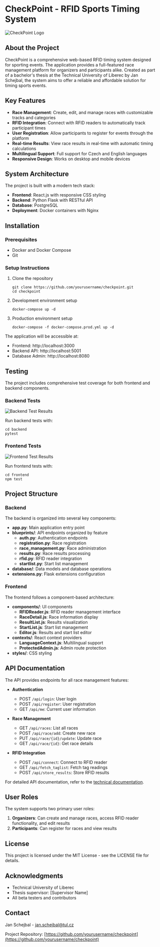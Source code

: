 # CheckPoint - RFID Sports Timing System

![CheckPoint Logo](docs/logo.png)

## About the Project

CheckPoint is a comprehensive web-based RFID timing system designed for sporting events. The application provides a full-featured race management platform for organizers and participants alike. Created as part of a bachelor's thesis at the Technical University of Liberec by Jan Schejbal, the system aims to offer a reliable and affordable solution for timing sports events.

## Key Features

- **Race Management**: Create, edit, and manage races with customizable tracks and categories
- **RFID Integration**: Connect with RFID readers to automatically track participant times
- **User Registration**: Allow participants to register for events through the platform
- **Real-time Results**: View race results in real-time with automatic timing calculations
- **Multilingual Support**: Full support for Czech and English languages
- **Responsive Design**: Works on desktop and mobile devices

## System Architecture

The project is built with a modern tech stack:

- **Frontend**: React.js with responsive CSS styling
- **Backend**: Python Flask with RESTful API
- **Database**: PostgreSQL
- **Deployment**: Docker containers with Nginx

## Installation

### Prerequisites

- Docker and Docker Compose
- Git

### Setup Instructions

1. Clone the repository
   ```
   git clone https://github.com/yourusername/checkpoint.git
   cd checkpoint
   ```

2. Development environment setup
   ```
   docker-compose up -d
   ```

3. Production environment setup
   ```
   docker-compose -f docker-compose.prod.yml up -d
   ```

The application will be accessible at:
- Frontend: http://localhost:3000
- Backend API: http://localhost:5001
- Database Admin: http://localhost:8080

## Testing

The project includes comprehensive test coverage for both frontend and backend components.

### Backend Tests

![Backend Test Results](docs/backendtests.png)

Run backend tests with:
```
cd backend
pytest
```

### Frontend Tests

![Frontend Test Results](docs/frontendtests.png)

Run frontend tests with:
```
cd frontend
npm test
```

## Project Structure

### Backend

The backend is organized into several key components:

- **app.py**: Main application entry point
- **blueprints/**: API endpoints organized by feature
  - **auth.py**: Authentication endpoints
  - **registration.py**: Race registration
  - **race_management.py**: Race administration
  - **results.py**: Race results processing
  - **rfid.py**: RFID reader integration
  - **startlist.py**: Start list management
- **database/**: Data models and database operations
- **extensions.py**: Flask extensions configuration

### Frontend

The frontend follows a component-based architecture:

- **components/**: UI components
  - **RFIDReader.js**: RFID reader management interface
  - **RaceDetail.js**: Race information display
  - **ResultList.js**: Results visualization
  - **StartList.js**: Start list management
  - **Editor.js**: Results and start list editor
- **contexts/**: React context providers
  - **LanguageContext.js**: Multilingual support
  - **ProtectedAdmin.js**: Admin route protection
- **styles/**: CSS styling

## API Documentation

The API provides endpoints for all race management features:

- **Authentication**
  - POST `/api/login`: User login
  - POST `/api/register`: User registration
  - GET `/api/me`: Current user information
  
- **Race Management**
  - GET `/api/races`: List all races
  - POST `/api/race/add`: Create new race
  - PUT `/api/race/{id}/update`: Update race
  - GET `/api/race/{id}`: Get race details
  
- **RFID Integration**
  - POST `/api/connect`: Connect to RFID reader
  - GET `/api/fetch_taglist`: Fetch tag readings
  - POST `/api/store_results`: Store RFID results

For detailed API documentation, refer to the [technical documentation](docs/technicka_dokumentace.pdf).

## User Roles

The system supports two primary user roles:

1. **Organizers**: Can create and manage races, access RFID reader functionality, and edit results
2. **Participants**: Can register for races and view results

## License

This project is licensed under the MIT License - see the LICENSE file for details.

## Acknowledgments

- Technical University of Liberec
- Thesis supervisor: [Supervisor Name]
- All beta testers and contributors

## Contact

Jan Schejbal - jan.schejbal@tul.cz

Project Repository: [https://github.com/yourusername/checkpoint](https://github.com/yourusername/checkpoint)
